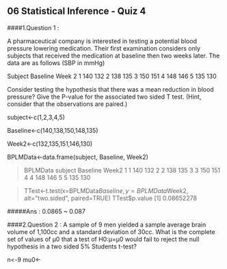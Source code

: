 ## 06 Statistical Inference - Quiz 4

####1.Question 1 :

A pharmaceutical company is interested in testing a potential blood pressure lowering medication. Their first examination considers only subjects that received the medication at baseline then two weeks later. 
The data are as follows (SBP in mmHg)

Subject	Baseline	Week 2
1	140	132
2	138	135
3	150	151
4	148	146
5	135	130

Consider testing the hypothesis that there was a mean reduction in blood pressure? Give the P-value for the associated two sided T test.
(Hint, consider that the observations are paired.)

subject<-c(1,2,3,4,5)

Baseline<-c(140,138,150,148,135)

Week2<-c(132,135,151,146,130)

BPLMData<-data.frame(subject, Baseline, Week2)

> BPLMData
  subject Baseline Week2
1       1      140   132
2       2      138   135
3       3      150   151
4       4      148   146
5       5      135   130

> TTest<-t.test(x=BPLMData$Baseline, y=BPLMData$Week2, alt="two.sided", paired=TRUE)
> TTest$p.value
[1] 0.08652278

#####Ans : 0.0865 ~ 0.087

####2.Question 2 : 
A sample of 9 men yielded a sample average brain volume of 1,100cc and a standard deviation of 30cc. What is the complete 
set of values of μ0 that a test of H0:μ=μ0 would fail to reject the null hypothesis in a two sided 5% Students t-test?

n<-9
mu0<-




















